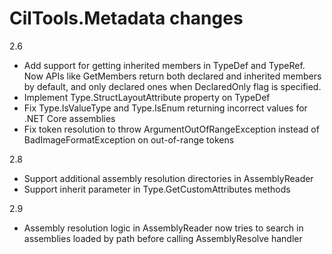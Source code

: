 # CilTools.Metadata changes

2.6

- Add support for getting inherited members in TypeDef and TypeRef. Now APIs like GetMembers return both declared and inherited members by default, and only declared ones when DeclaredOnly flag is specified.
- Implement Type.StructLayoutAttribute property on TypeDef
- Fix Type.IsValueType and Type.IsEnum returning incorrect values for .NET Core assemblies
- Fix token resolution to throw ArgumentOutOfRangeException instead of BadImageFormatException on out-of-range tokens

2.8

- Support additional assembly resolution directories in AssemblyReader
- Support inherit parameter in Type.GetCustomAttributes methods

2.9

- Assembly resolution logic in AssemblyReader now tries to search in assemblies loaded by path before calling AssemblyResolve handler
